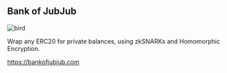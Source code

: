 ## Bank of JubJub

![bird](https://github.com/Bank-of-JubJub/.github/assets/18372439/954381a0-c096-4bbd-9b35-eb1bf62e0954)

Wrap any ERC20 for private balances, using zkSNARKs and Homomorphic Encryption.

https://bankofjubjub.com
